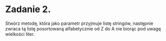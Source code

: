 # Zadanie 2.
Stwórz metodę, która jako parametr przyjmuje listę stringów, następnie zwraca tą listę posortowaną
alfabetycznie od Z do A nie biorąc pod uwagę wielkości liter.